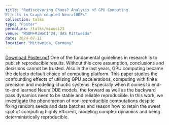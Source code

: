 ```yaml
---
title: "Rediscovering Chaos? Analysis of GPU Computing
Effects in Graph-coupled NeuralODEs"
collection: talks
type: "Poster"
permalink: /talks/miwoci23
venue: "WSOM+MiWoCI'24, UAS Mittweida"
date: 2024-07-11
location: "Mittweida, Germany"
---
```


[Download Poster.pdf](https://simonheilig.github.io/files/poster_miwoci_2024.pdf)
One of the fundamental guidelines in research is to publish reproducible results. Without this core assumption, conclusions and decisions cannot be trusted. Also in the last years, GPU computing became the defacto default choice of computing platform. This paper studies the confounding effects of utilizing GPU accelerations, computing with finite precision and modeling chaotic systems. Especially when it comes to end-to-end learned NeuralODE models, the forward as well as the backward pass dynamics need to be stable and reliable reproducible. In this work, we investigate the phenomenon of non-reproducible computations despite fixing random seeds and data batches and reason how to retain the sweet spot of computing highly efficient, modeling complex dynamics and being deterministically reproducible.
